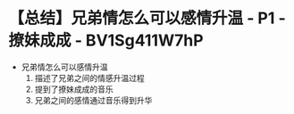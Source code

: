 # 【总结】兄弟情怎么可以感情升温 - P1 - 撩妹成成 - BV1Sg411W7hP

-   兄弟情怎么可以感情升温
    1.  描述了兄弟之间的情感升温过程
    2.  提到了撩妹成成的音乐
    3.  兄弟之间的感情通过音乐得到升华